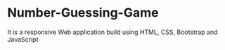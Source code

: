 # Number-Guessing-Game
It is a responsive Web application build using HTML, CSS, Bootstrap and JavaScript
